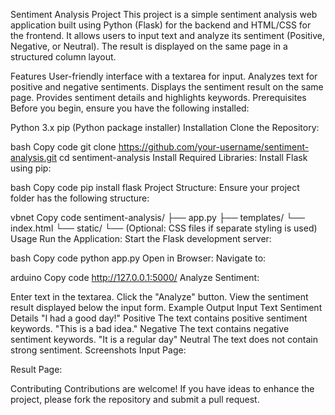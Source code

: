 Sentiment Analysis Project
This project is a simple sentiment analysis web application built using Python (Flask) for the backend and HTML/CSS for the frontend. It allows users to input text and analyze its sentiment (Positive, Negative, or Neutral). The result is displayed on the same page in a structured column layout.

Features
User-friendly interface with a textarea for input.
Analyzes text for positive and negative sentiments.
Displays the sentiment result on the same page.
Provides sentiment details and highlights keywords.
Prerequisites
Before you begin, ensure you have the following installed:

Python 3.x
pip (Python package installer)
Installation
Clone the Repository:

bash
Copy code
git clone https://github.com/your-username/sentiment-analysis.git
cd sentiment-analysis
Install Required Libraries: Install Flask using pip:

bash
Copy code
pip install flask
Project Structure: Ensure your project folder has the following structure:

vbnet
Copy code
sentiment-analysis/
├── app.py
├── templates/
    └── index.html
└── static/
    └── (Optional: CSS files if separate styling is used)
Usage
Run the Application: Start the Flask development server:

bash
Copy code
python app.py
Open in Browser: Navigate to:

arduino
Copy code
http://127.0.0.1:5000/
Analyze Sentiment:

Enter text in the textarea.
Click the "Analyze" button.
View the sentiment result displayed below the input form.
Example Output
Input Text	Sentiment	Details
"I had a good day!"	Positive	The text contains positive sentiment keywords.
"This is a bad idea."	Negative	The text contains negative sentiment keywords.
"It is a regular day"	Neutral	The text does not contain strong sentiment.
Screenshots
Input Page:

Result Page:

Contributing
Contributions are welcome! If you have ideas to enhance the project, please fork the repository and submit a pull request.

